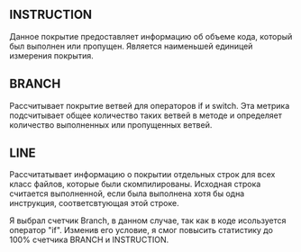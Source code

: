 ## INSTRUCTION 

Данное покрытие предоставляет информацию об объеме кода, который был выполнен или пропущен. 
Является наименьшей единицей измерения покрытия.

## BRANCH

Рассчитывает покрытие ветвей для операторов if и switch. 
Эта метрика подсчитывает общее количество таких ветвей в методе и определяет количество выполненных или пропущенных ветвей.

## LINE

Рассчитатывает информацию о покрытии отдельных строк для всех класс файлов, которые были скомпилированы. 
Исходная строка считается выполненной, если была выполнена хотя бы одна инструкция, соответсвтующая этой строке.


Я выбрал счетчик Branch, в данном случае, так как в коде исользуется оператор "if". 
Изменив его условие, я смог повысить статистику до 100% счетчика BRANCH и INSTRUCTION.